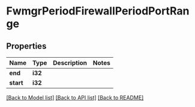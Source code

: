 # FwmgrPeriodFirewallPeriodPortRange

## Properties

Name | Type | Description | Notes
------------ | ------------- | ------------- | -------------
**end** | **i32** |  | 
**start** | **i32** |  | 

[[Back to Model list]](../README.md#documentation-for-models) [[Back to API list]](../README.md#documentation-for-api-endpoints) [[Back to README]](../README.md)


